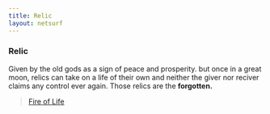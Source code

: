 ```yaml
---
title: Relic
layout: netsurf
---
```


### Relic

Given by the old gods as a sign of peace and prosperity. but once in a great moon, relics can take on a life of their own and neither the giver nor reciver claims any control ever again. Those relics are the **forgotten.**

> [Fire of Life](/fire-of-life)
